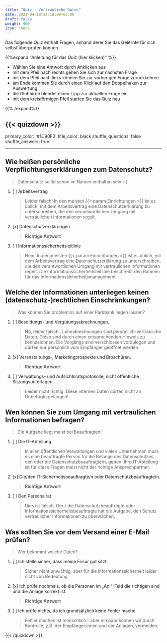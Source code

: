 ```yaml
---
title: "Quiz - Vertrauliche Daten"
date: 2021-04-18T14:18:09+02:00
draft: false
weight: 900
icon: check
---
```


Das folgende Quiz enthält Fragen, anhand derer Sie das Gelernte für sich selbst überprüfen können.

{{%expand "Anleitung für das Quiz (hier klicken)" %}}

  - Wählen Sie eine Antwort durch Anklicken aus 
  - mit dem Pfeil nach rechts gehen Sie sich zur nächsten Frage
  - mit dem Pfeil nach links können Sie zur vorherigen Frage zurückkehren
  - am Ende kommen Sie durch einen Klick auf den Doppelhaken zur Auswertung
  - die Glühbirne blendet einen Tipp zur aktuellen Frage ein
  - mit dem kreisförmigen Pfeil starten Sie das Quiz neu

{{% /expand%}}

{{< quizdown >}}
---
primary_color: '#1C90F3'
title_color: black
shuffle_questions: false
shuffle_answers: true

---

## Wie heißen persönliche Verpflichtungserklärungen zum Datenschutz?

> Datenschutz sollte schon im Namen enthalten sein ;-)

1. [ ] Arbeitsvertrag

	>Leider falsch! In den meisten {{< param Einrichtungen >}} ist es üblich, mit dem Arbeitsvertrag eine Datenschutzerklärung zu unterschreiben, die den verantwortlichen Umgang mit vertraulichen Informationen regelt.
2. [x] Datenschutzerklärungen

	>**Richtige Antwort**
3. [ ] Informationssicherheitsleitlinie

	>Nein. In den meisten {{< param Einrichtungen >}} ist es üblich, mit dem Arbeitsvertrag eine Datenschutzerklärung zu unterschreiben, die den verantwortlichen Umgang mit vertraulichen Informationen regelt. Die Informationssicherheitsleitlinie beschreibt den Rahmen für das Informationssicherheitsmanagement.

## Welche der Informationen unterliegen  keinen (datenschutz-)rechtlichen Einschränkungen?

> Was können Sie problemlos auf einer Parkbank liegen lassen?

1. [ ] Besoldungs- und Vergütungsabrechnungen.

	>Nö, leider falsch.. Lohnabrechnungen sind persönlich-vertrauliche Daten. Diese sind durch einen entsprechenden Hinweis zu kennzeichnen. Die Vorgänge sind verschlossen vorzulegen und dürfen nur persönlich vom Empfänger geöffnet werden.
2. [x] Veranstaltungs-, Marketingprospekte und Broschüren.

	>**Richtige Antwort**
3. [ ] Verwaltungs- und Aufsichtsratsprotokolle, nicht öffentliche Sitzungsunterlagen.

	>Leider nicht richtig. Diese internen Daten dürfen nicht an Unbefugte gelangen!

## Wen können Sie zum Umgang mit vertraulichen Informationen befragen?

> Die Aufgabe liegt meist bei Beauftragten!

1. [ ] Die IT-Abteilung.

	>In allen öffentlichen Verwaltungen und vielen Unternehmen muss es eine beauftragte Person für die Belange des Datenschutzes, den oder die Datenschutzbeauftragte/n, geben. Ihre IT-Abteilung ist für diese Fragen meist nicht der richtige Ansprechpartner.
2. [x] Die/den IT-Sicherheitsbeauftragte/n oder Datenschutzbeauftragte/n.

	>**Richtige Antwort**
3. [ ] Den Personalrat.

	>Dies ist falsch. Der / die Datenschutzbeauftragte oder Informationssicherheitsbeauftragte hat die Aufgabe, den Schutz vertraulicher Informationen zu überwachen.

## Was sollten Sie vor dem Versand einer E-Mail prüfen?

>  Wer bekommt welche Daten?

1. [ ] Ich stelle sicher, dass meine Frisur gut sitzt.

	>Sicher nicht unwichtig, aber für die Informationssicherheit leider nicht von Bedeutung.
2. [x] Ich prüfe nochmals, ob die Personen im „An:“-Feld die richtigen sind und die Anlage korrekt ist.

	>**Richtige Antwort**
3. [ ] Ich prüfe nichts, da ich grundsätzlich keine Fehler mache.
	
	>Fehler machen ist menschlich - aber ein paar können wir durch Kontrolle, z.B. der Empfänger:innen und der Anlagen, vermeiden.

{{< /quizdown >}}
